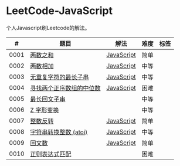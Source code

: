 # LeetCode-JavaScript

个人Javascript刷Leetcode的解法。





| # | 题目 | 解法 | 难度 | 标签 |
|---|---------|:--------:|:----------:|:----:|
|0001|[两数之和](https://leetcode-cn.com/problems/two-sum/)| [JavaScript](./src/0001-twoSum.js)|简单|
|0002|[两数相加](https://leetcode-cn.com/problems/add-two-numbers/)| [JavaScript](./src/0002-addTwoNumbers.js)|中等|
|0003|[无重复字符的最长子串](https://leetcode-cn.com/problems/longest-substring-without-repeating-characters/)| [JavaScript](./src/0003-lengthOfLongestSubstring.js)|中等|
|0004|[寻找两个正序数组的中位数](https://leetcode-cn.com/problems/median-of-two-sorted-arrays/)| [JavaScript](./src/0004-findMedianSortedArrays.js)|困难|
|0005|[最长回文子串](https://leetcode-cn.com/problems/longest-palindromic-substring/)|              |中等|
|0006|[Z 字形变换](https://leetcode-cn.com/problems/zigzag-conversion/)|                  |中等|
|0007|[整数反转](https://leetcode-cn.com/problems/reverse-integer)| [JavaScript](./src/0007-reverse.js)|简单|
|0008|[字符串转换整数 (atoi)](https://leetcode-cn.com/problems/string-to-integer-atoi/)| [JavaScript](./src/0008-myAtoi.js)|中等|
|0009|[回文数](https://leetcode-cn.com/problems/palindrome-number/)| [JavaScript](./src/0009-isPalindrome.js)|简单|
|0010|[正则表达式匹配](https://leetcode-cn.com/problems/regular-expression-matching/)|               |困难|
